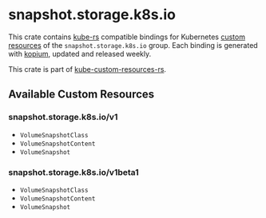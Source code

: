 <!--
SPDX-FileCopyrightText: The kube-custom-resources-rs Authors
SPDX-License-Identifier: 0BSD
 -->

# snapshot.storage.k8s.io

This crate contains [kube-rs](https://kube.rs/) compatible bindings for Kubernetes [custom resources](https://kubernetes.io/docs/tasks/extend-kubernetes/custom-resources/custom-resource-definitions/) of the `snapshot.storage.k8s.io` group. Each binding is generated with [kopium](https://github.com/kube-rs/kopium), updated and released weekly.

This crate is part of [kube-custom-resources-rs](https://github.com/metio/kube-custom-resources-rs).

## Available Custom Resources

### snapshot.storage.k8s.io/v1
- `VolumeSnapshotClass`
- `VolumeSnapshotContent`
- `VolumeSnapshot`
### snapshot.storage.k8s.io/v1beta1
- `VolumeSnapshotClass`
- `VolumeSnapshotContent`
- `VolumeSnapshot`
